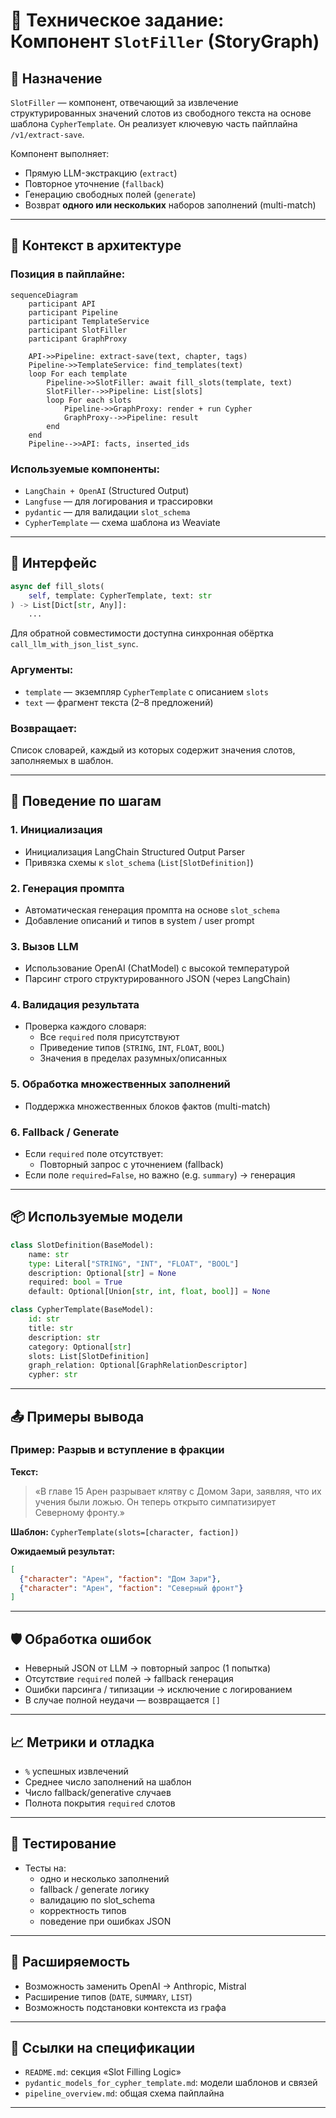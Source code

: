 # 📘 Техническое задание: Компонент `SlotFiller` (StoryGraph)

## 📌 Назначение

`SlotFiller` — компонент, отвечающий за извлечение структурированных значений слотов из свободного текста на основе шаблона `CypherTemplate`. Он реализует ключевую часть пайплайна `/v1/extract-save`.

Компонент выполняет:
- Прямую LLM-экстракцию (`extract`)
- Повторное уточнение (`fallback`)
- Генерацию свободных полей (`generate`)
- Возврат **одного или нескольких** наборов заполнений (multi-match)

---

## 🧠 Контекст в архитектуре

### Позиция в пайплайне:

```mermaid
sequenceDiagram
    participant API
    participant Pipeline
    participant TemplateService
    participant SlotFiller
    participant GraphProxy

    API->>Pipeline: extract-save(text, chapter, tags)
    Pipeline->>TemplateService: find_templates(text)
    loop For each template
        Pipeline->>SlotFiller: await fill_slots(template, text)
        SlotFiller-->>Pipeline: List[slots]
        loop For each slots
            Pipeline->>GraphProxy: render + run Cypher
            GraphProxy-->>Pipeline: result
        end
    end
    Pipeline-->>API: facts, inserted_ids
```

### Используемые компоненты:
- `LangChain + OpenAI` (Structured Output)
- `Langfuse` — для логирования и трассировки
- `pydantic` — для валидации `slot_schema`
- `CypherTemplate` — схема шаблона из Weaviate

---

## 🧾 Интерфейс

```python
async def fill_slots(
    self, template: CypherTemplate, text: str
) -> List[Dict[str, Any]]:
    ...
```

Для обратной совместимости доступна синхронная обёртка
``call_llm_with_json_list_sync``.

### Аргументы:
- `template` — экземпляр `CypherTemplate` с описанием `slots`
- `text` — фрагмент текста (2–8 предложений)

### Возвращает:
Список словарей, каждый из которых содержит значения слотов, заполняемых в шаблон.

---

## 🧩 Поведение по шагам

### 1. Инициализация
- Инициализация LangChain Structured Output Parser
- Привязка схемы к `slot_schema` (`List[SlotDefinition]`)

### 2. Генерация промпта
- Автоматическая генерация промпта на основе `slot_schema`
- Добавление описаний и типов в system / user prompt

### 3. Вызов LLM
- Использование OpenAI (ChatModel) с высокой температурой
- Парсинг строго структурированного JSON (через LangChain)

### 4. Валидация результата
- Проверка каждого словаря:
  - Все `required` поля присутствуют
  - Приведение типов (`STRING`, `INT`, `FLOAT`, `BOOL`)
  - Значения в пределах разумных/описанных

### 5. Обработка множественных заполнений
- Поддержка множественных блоков фактов (multi-match)

### 6. Fallback / Generate
- Если `required` поле отсутствует:
  - Повторный запрос с уточнением (fallback)
- Если поле `required=False`, но важно (e.g. `summary`) → генерация

---

## 📦 Используемые модели

```python
class SlotDefinition(BaseModel):
    name: str
    type: Literal["STRING", "INT", "FLOAT", "BOOL"]
    description: Optional[str] = None
    required: bool = True
    default: Optional[Union[str, int, float, bool]] = None

class CypherTemplate(BaseModel):
    id: str
    title: str
    description: str
    category: Optional[str]
    slots: List[SlotDefinition]
    graph_relation: Optional[GraphRelationDescriptor]
    cypher: str
```

---

## 📤 Примеры вывода

### Пример: Разрыв и вступление в фракции

**Текст:**
> «В главе 15 Арен разрывает клятву с Домом Зари, заявляя, что их учения были ложью. Он теперь открыто симпатизирует Северному фронту.»

**Шаблон:** `CypherTemplate(slots=[character, faction])`

**Ожидаемый результат:**
```json
[
  {"character": "Арен", "faction": "Дом Зари"},
  {"character": "Арен", "faction": "Северный фронт"}
]
```

---

## 🛡️ Обработка ошибок

- Неверный JSON от LLM → повторный запрос (1 попытка)
- Отсутствие `required` полей → fallback генерация
- Ошибки парсинга / типизации → исключение с логированием
- В случае полной неудачи — возвращается `[]`

---

## 📈 Метрики и отладка

- `%` успешных извлечений
- Среднее число заполнений на шаблон
- Число fallback/generative случаев
- Полнота покрытия `required` слотов

---

## 🧪 Тестирование

- Тесты на:
  - одно и несколько заполнений
  - fallback / generate логику
  - валидацию по slot_schema
  - корректность типов
  - поведение при ошибках JSON

---

## 🧩 Расширяемость

- Возможность заменить OpenAI → Anthropic, Mistral
- Расширение типов (`DATE`, `SUMMARY`, `LIST`)
- Возможность подстановки контекста из графа

---

## 🧷 Ссылки на спецификации

- `README.md`: секция «Slot Filling Logic»
- `pydantic_models_for_cypher_template.md`: модели шаблонов и связей
- `pipeline_overview.md`: общая схема пайплайна

---